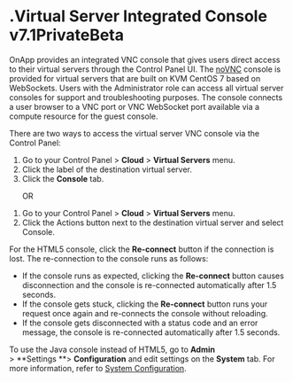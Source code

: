 # .Virtual Server Integrated Console v7.1PrivateBeta

OnApp provides an integrated VNC console that gives users direct access to their virtual servers through the Control Panel UI. The [noVNC](https://novnc.com/info.html) console is provided for virtual servers that are built on KVM CentOS 7 based on WebSockets. Users with the Administrator role can access all virtual server consoles for support and troubleshooting purposes. The console connects a user browser to a VNC port or VNC WebSocket port available via a compute resource for the guest console. 

There are two ways to access the virtual server VNC console via the Control Panel:

1.  Go to your Control Panel &gt; **Cloud** &gt; **Virtual Servers** menu. 
2.  Click the label of the destination virtual server.
3.  Click the **Console** tab.

      OR

1.  Go to your Control Panel &gt; **Cloud** &gt; **Virtual Servers** menu. 
2.  Click the Actions button next to the destination virtual server and select Console.

For the HTML5 console, click the **Re-connect** button if the connection is lost. The re-connection to the console runs as follows: 

-   If the console runs as expected, clicking the **Re-connect** button causes disconnection and the console is re-connected automatically after 1.5 seconds.
-   If the console gets stuck, clicking the **Re-connect** button runs your request once again and re-connects the console without reloading.
-   If the console gets disconnected with a status code and an error message, the console is re-connected automatically after 1.5 seconds.

To use the Java console instead of HTML5, go to **Admin** &gt; **Settings **&gt; **Configuration** and edit settings on the **System** tab. For more information, refer to [System Configuration](.Edit_System_Configuration_v7.1PrivateBeta). 


